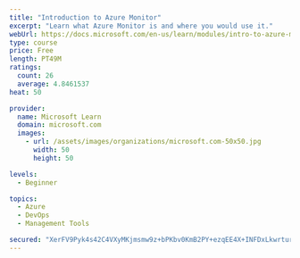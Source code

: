 ```yaml
---
title: "Introduction to Azure Monitor"
excerpt: "Learn what Azure Monitor is and where you would use it."
webUrl: https://docs.microsoft.com/en-us/learn/modules/intro-to-azure-monitor/
type: course
price: Free
length: PT49M
ratings:
  count: 26
  average: 4.8461537
heat: 50

provider:
  name: Microsoft Learn
  domain: microsoft.com
  images:
    - url: /assets/images/organizations/microsoft.com-50x50.jpg
      width: 50
      height: 50

levels:
  - Beginner

topics:
  - Azure
  - DevOps
  - Management Tools

secured: "XerFV9Pyk4s42C4VXyMKjmsmw9z+bPKbv0KmB2PY+ezqEE4X+INFDxLkwrturtH6xsG7h6TJIb7/SUBe0csOQJxZAVeNT8O7yiiP+DDiXIQXk0rQ4StR/WnY6WzUs7WUs22q6JPnsOhsLEt/yqaHqdWITvEYLZzDpTQgi5qe+WTKCLL9/1E3M7VcWSiYlYxLsn6daShMl1PUtT24xahqxe5MzmrkVpS/Nee7G9Jn02G52w2gSMZD1+5/bpohxpFNn3Drj7rU2xBlVWs1B55Pe5HeGtEm+e0w347jQ+OYtQl3ZLSyCk0W2m33GeMYrNGjLQlNBzwJbVnbBPhjgW+P8nQvpiXpTQfHPnyYlAxrXr9GsEvVApnABVyx8szzEX6SqZUUQAd9m0wHMWx3mONh5hGHEWPRtNv2NypI5FoPS/E=;k5shFusr4KchfXOR/OultQ=="
---
```


